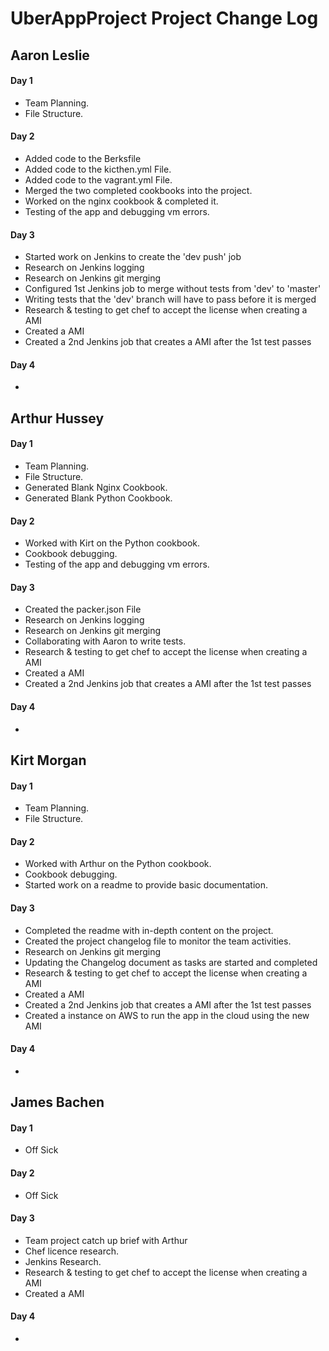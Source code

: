 # UberAppProject Project Change Log

## Aaron Leslie
#### Day 1

- Team Planning.
- File Structure.

#### Day 2
- Added code to the Berksfile
- Added code to the kicthen.yml File.
- Added code to the vagrant.yml File.
- Merged the two completed cookbooks into the project.
- Worked on the nginx cookbook & completed it.
- Testing of the app and debugging vm errors.


#### Day 3

- Started work on Jenkins to create the 'dev push' job
- Research on Jenkins logging
- Research on Jenkins git merging
- Configured 1st Jenkins job to merge without tests from 'dev' to 'master'
- Writing tests that the 'dev' branch will have to pass before it is merged
- Research & testing to get chef to accept the license when creating a AMI
- Created a AMI
- Created a 2nd Jenkins job that creates a AMI  after the 1st test passes

#### Day 4

-

## Arthur Hussey
#### Day 1

- Team Planning.
- File Structure.
- Generated Blank Nginx Cookbook.
- Generated Blank Python Cookbook.

#### Day 2

- Worked with Kirt on the Python cookbook.
- Cookbook debugging.
- Testing of the app and debugging vm errors.

#### Day 3

- Created the packer.json File
- Research on Jenkins logging
- Research on Jenkins git merging
- Collaborating with Aaron to write tests.
- Research & testing to get chef to accept the license when creating a AMI
- Created a AMI
- Created a 2nd Jenkins job that creates a AMI  after the 1st test passes

#### Day 4

-

## Kirt Morgan
#### Day 1

- Team Planning.
- File Structure.

#### Day 2

- Worked with Arthur on the Python cookbook.
- Cookbook debugging.
- Started work on a readme to provide basic documentation.

#### Day 3

- Completed the readme with in-depth content on the project.
- Created the project changelog file to monitor the team activities.
- Research on Jenkins git merging
- Updating the Changelog document as tasks are started and completed
- Research & testing to get chef to accept the license when creating a AMI
- Created a AMI
- Created a 2nd Jenkins job that creates a AMI  after the 1st test passes
- Created a instance on AWS to run the app in the cloud using the new AMI

#### Day 4

-

## James Bachen
#### Day 1

- Off Sick

#### Day 2

- Off Sick

#### Day 3

- Team project catch up brief with Arthur
- Chef licence research.  
- Jenkins Research.
- Research & testing to get chef to accept the license when creating a AMI
- Created a AMI

#### Day 4

- 

